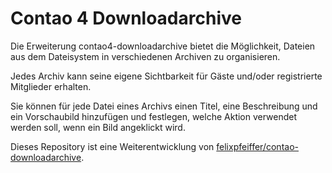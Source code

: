 Contao 4 Downloadarchive
=====================

Die Erweiterung contao4-downloadarchive bietet die Möglichkeit, Dateien aus dem Dateisystem in verschiedenen Archiven zu organisieren.

Jedes Archiv kann seine eigene Sichtbarkeit für Gäste und/oder registrierte Mitglieder erhalten.

Sie können für jede Datei eines Archivs einen Titel, eine Beschreibung und ein Vorschaubild hinzufügen und festlegen, welche Aktion verwendet werden soll, wenn ein Bild angeklickt wird.

Dieses Repository ist eine Weiterentwicklung von <a href="https://github.com/felixpfeiffer/contao-downloadarchive">felixpfeiffer/contao-downloadarchive</a>. 
